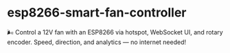 # esp8266-smart-fan-controller
🌬️ Control a 12V fan with an ESP8266 via hotspot, WebSocket UI, and rotary encoder. Speed, direction, and analytics — no internet needed!
